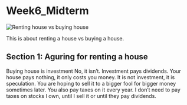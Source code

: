 # Week6_Midterm
![Renting house vs buying house](house.jgg "Mid term argument")

This is about renting a house vs buying a house.

## Section 1: Aguring for renting a house

Buying house is investment
No, it isn’t. Investment pays dividends. Your house pays nothing, it only costs you money. It is not investment, it is speculation. You are hoping to sell it to a bigger fool for bigger money sometimes later. You also pay taxes on it every year. I don’t need to pay taxes on stocks I own, until I sell it or until they pay dividends.

